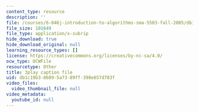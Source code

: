 ```yaml
---
content_type: resource
description: ''
file: /courses/6-046j-introduction-to-algorithms-sma-5503-fall-2005/db1c19b386895a7389ff398e657d783f_cJOHERGcGm4.vtt
file_size: 101649
file_type: application/x-subrip
hide_download: true
hide_download_original: null
learning_resource_types: []
license: https://creativecommons.org/licenses/by-nc-sa/4.0/
ocw_type: OCWFile
resourcetype: Other
title: 3play caption file
uid: db1c19b3-8689-5a73-89ff-398e657d783f
video_files:
  video_thumbnail_file: null
video_metadata:
  youtube_id: null
---
```

